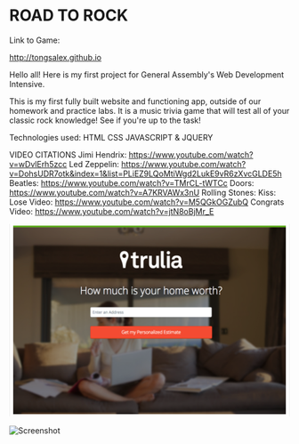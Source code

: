 # ROAD TO ROCK

Link to Game:

http://tongsalex.github.io

Hello all! Here is my first project for General Assembly's Web Development Intensive.

This is my first fully built website and functioning app, outside of our homework and practice labs. It is a music trivia game that will test all of your classic rock knowledge! See if you're up to the task!

Technologies used:
HTML
CSS
JAVASCRIPT & JQUERY

VIDEO CITATIONS
Jimi Hendrix: https://www.youtube.com/watch?v=wDvlErh5zcc
Led Zeppelin: https://www.youtube.com/watch?v=DohsUDR7otk&index=1&list=PLiEZ9LQoMtiWgd2LukE9vR6zXvcGLDE5h
Beatles: https://www.youtube.com/watch?v=TMrCL-tWTCc
Doors: https://www.youtube.com/watch?v=A7KRVAWx3nU
Rolling Stones:
Kiss: 
Lose Video: https://www.youtube.com/watch?v=M5QGkOGZubQ
Congrats Video: https://www.youtube.com/watch?v=jtN8oBjMr_E

![Screenshot](./screenshots/trulia.png)

![Screenshot](./screenshots/roadtorock.png)
